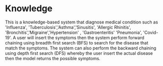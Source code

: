 # Knowledge 
This is a knowledge-based system that diagnose medical condition such as 'Influenza', 'Tuberculosis','Asthma','Sinusitis', 'Allergic Rhinitis', 'Bronchitis','Migraine','Hypertension' ,  'Gastroenteritis'
  'Pneumonia',  'Covid-19'. A user will insert the symptoms then the system perform forward chaining using breadth first search (BFS) to search for the disease that match the symptoms. The system can also
  perform the backward chaining using depth first search (DFS) whereby the user insert the actual disease then the model returns the possible symptoms.

     
    
   
    
   

